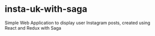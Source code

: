 # insta-uk-with-saga
Simple Web Application to display user Instagram posts, created using React and Redux with Saga
